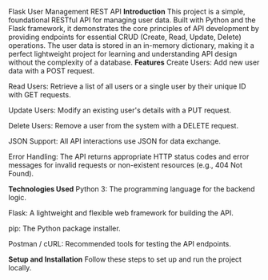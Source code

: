 Flask User Management REST API
**Introduction**
This project is a simple, foundational RESTful API for managing user data. Built with Python and the Flask framework, it demonstrates the core principles of API development by providing endpoints for essential CRUD (Create, Read, Update, Delete) operations. The user data is stored in an in-memory dictionary, making it a perfect lightweight project for learning and understanding API design without the complexity of a database.
**Features**
Create Users: Add new user data with a POST request.

Read Users: Retrieve a list of all users or a single user by their unique ID with GET requests.

Update Users: Modify an existing user's details with a PUT request.

Delete Users: Remove a user from the system with a DELETE request.

JSON Support: All API interactions use JSON for data exchange.

Error Handling: The API returns appropriate HTTP status codes and error messages for invalid requests or non-existent resources (e.g., 404 Not Found).

**Technologies Used**
Python 3: The programming language for the backend logic.

Flask: A lightweight and flexible web framework for building the API.

pip: The Python package installer.

Postman / cURL: Recommended tools for testing the API endpoints.

**Setup and Installation**
Follow these steps to set up and run the project locally.